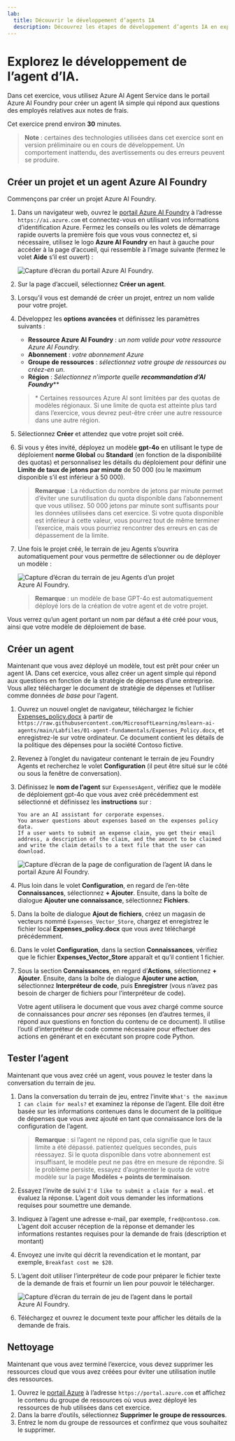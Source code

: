 ```yaml
---
lab:
  title: Découvrir le développement d’agents IA
  description: Découvrez les étapes de développement d’agents IA en explorant Azure AI Agent Service dans le portail Azure AI Foundry.
---
```


# Explorez le développement de l’agent d’IA.

Dans cet exercice, vous utilisez Azure AI Agent Service dans le portail Azure AI Foundry pour créer un agent IA simple qui répond aux questions des employés relatives aux notes de frais.

Cet exercice prend environ **30** minutes.

> **Note** : certaines des technologies utilisées dans cet exercice sont en version préliminaire ou en cours de développement. Un comportement inattendu, des avertissements ou des erreurs peuvent se produire.

## Créer un projet et un agent Azure AI Foundry

Commençons par créer un projet Azure AI Foundry.

1. Dans un navigateur web, ouvrez le [portail Azure AI Foundry](https://ai.azure.com) à l’adresse `https://ai.azure.com` et connectez-vous en utilisant vos informations d’identification Azure. Fermez les conseils ou les volets de démarrage rapide ouverts la première fois que vous vous connectez et, si nécessaire, utilisez le logo **Azure AI Foundry** en haut à gauche pour accéder à la page d’accueil, qui ressemble à l’image suivante (fermez le volet **Aide** s’il est ouvert) :

    ![Capture d’écran du portail Azure AI Foundry.](./Media/ai-foundry-home.png)

1. Sur la page d’accueil, sélectionnez **Créer un agent**.
1. Lorsqu’il vous est demandé de créer un projet, entrez un nom valide pour votre projet.
1. Développez les **options avancées** et définissez les paramètres suivants :
    - **Ressource Azure AI Foundry** : *un nom valide pour votre ressource Azure AI Foundry.*
    - **Abonnement** : *votre abonnement Azure*
    - **Groupe de ressources** : *sélectionnez votre groupe de ressources ou créez-en un*.
    - **Région** : *Sélectionnez n’importe quelle **recommandation d’AI Foundry***\**

    > \* Certaines ressources Azure AI sont limitées par des quotas de modèles régionaux. Si une limite de quota est atteinte plus tard dans l’exercice, vous devrez peut-être créer une autre ressource dans une autre région.

1. Sélectionnez **Créer** et attendez que votre projet soit créé.
1. Si vous y êtes invité, déployez un modèle **gpt-4o** en utilisant le type de déploiement **norme Global** ou **Standard** (en fonction de la disponibilité des quotas) et personnalisez les détails du déploiement pour définir une **Limite de taux de jetons par minute** de 50 000 (ou le maximum disponible s’il est inférieur à 50 000).

    > **Remarque** : La réduction du nombre de jetons par minute permet d’éviter une surutilisation du quota disponible dans l’abonnement que vous utilisez. 50 000 jetons par minute sont suffisants pour les données utilisées dans cet exercice. Si votre quota disponible est inférieur à cette valeur, vous pourrez tout de même terminer l’exercice, mais vous pourriez rencontrer des erreurs en cas de dépassement de la limite.

1. Une fois le projet créé, le terrain de jeu Agents s’ouvrira automatiquement pour vous permettre de sélectionner ou de déployer un modèle :

    ![Capture d’écran du terrain de jeu Agents d’un projet Azure AI Foundry.](./Media/ai-foundry-agents-playground.png)

    >**Remarque** : un modèle de base GPT-4o est automatiquement déployé lors de la création de votre agent et de votre projet.

Vous verrez qu’un agent portant un nom par défaut a été créé pour vous, ainsi que votre modèle de déploiement de base.

## Créer un agent

Maintenant que vous avez déployé un modèle, tout est prêt pour créer un agent IA. Dans cet exercice, vous allez créer un agent simple qui répond aux questions en fonction de la stratégie de dépenses d’une entreprise. Vous allez télécharger le document de stratégie de dépenses et l’utiliser comme données *de base* pour l’agent.

1. Ouvrez un nouvel onglet de navigateur, téléchargez le fichier [Expenses_policy.docx](https://raw.githubusercontent.com/MicrosoftLearning/mslearn-ai-agents/main/Labfiles/01-agent-fundamentals/Expenses_Policy.docx) à partir de `https://raw.githubusercontent.com/MicrosoftLearning/mslearn-ai-agents/main/Labfiles/01-agent-fundamentals/Expenses_Policy.docx`, et enregistrez-le sur votre ordinateur. Ce document contient les détails de la politique des dépenses pour la société Contoso fictive.
1. Revenez à l’onglet du navigateur contenant le terrain de jeu Foundry Agents et recherchez le volet **Configuration** (il peut être situé sur le côté ou sous la fenêtre de conversation).
1. Définissez le **nom de l’agent** sur `ExpensesAgent`, vérifiez que le modèle de déploiement gpt-4o que vous avez créé précédemment est sélectionné et définissez les **instructions** sur :

    ```prompt
   You are an AI assistant for corporate expenses.
   You answer questions about expenses based on the expenses policy data.
   If a user wants to submit an expense claim, you get their email address, a description of the claim, and the amount to be claimed and write the claim details to a text file that the user can download.
    ```

    ![Capture d’écran de la page de configuration de l’agent IA dans le portail Azure AI Foundry.](./Media/ai-agent-setup.png)

1. Plus loin dans le volet **Configuration**, en regard de l’en-tête **Connaissances**, sélectionnez **+ Ajouter**. Ensuite, dans la boîte de dialogue **Ajouter une connaissance**, sélectionnez **Fichiers**.
1. Dans la boîte de dialogue **Ajout de fichiers**, créez un magasin de vecteurs nommé `Expenses_Vector_Store`, chargez et enregistrez le fichier local **Expenses_policy.docx** que vous avez téléchargé précédemment.
1. Dans le volet **Configuration**, dans la section **Connaissances**, vérifiez que le fichier **Expenses_Vector_Store** apparaît et qu’il contient 1 fichier.
1. Sous la section **Connaissances**, en regard d’**Actions**, sélectionnez **+ Ajouter**. Ensuite, dans la boîte de dialogue **Ajouter une action**, sélectionnez **Interpréteur de code**, puis **Enregistrer** (vous n’avez pas besoin de charger de fichiers pour l’interpréteur de code).

    Votre agent utilisera le document que vous avez chargé comme source de connaissances pour *ancrer* ses réponses (en d’autres termes, il répond aux questions en fonction du contenu de ce document). Il utilise l’outil d’interpréteur de code comme nécessaire pour effectuer des actions en générant et en exécutant son propre code Python.

## Tester l’agent

Maintenant que vous avez créé un agent, vous pouvez le tester dans la conversation du terrain de jeu.

1. Dans la conversation du terrain de jeu, entrez l’invite `What's the maximum I can claim for meals?` et examinez la réponse de l’agent. Elle doit être basée sur les informations contenues dans le document de la politique de dépenses que vous avez ajouté en tant que connaissance lors de la configuration de l’agent.

    > **Remarque** : si l’agent ne répond pas, cela signifie que le taux limite a été dépassé. patientez quelques secondes, puis réessayez. Si le quota disponible dans votre abonnement est insuffisant, le modèle peut ne pas être en mesure de répondre. Si le problème persiste, essayez d’augmenter le quota de votre modèle sur la page **Modèles + points de terminaison**.

1. Essayez l’invite de suivi `I'd like to submit a claim for a meal.` et évaluez la réponse. L’agent doit vous demander les informations requises pour soumettre une demande.
1. Indiquez à l’agent une adresse e-mail, par exemple, `fred@contoso.com`. L’agent doit accuser réception de la réponse et demander les informations restantes requises pour la demande de frais (description et montant)
1. Envoyez une invite qui décrit la revendication et le montant, par exemple, `Breakfast cost me $20`.
1. L’agent doit utiliser l’interpréteur de code pour préparer le fichier texte de la demande de frais et fournir un lien pour pouvoir le télécharger.

    ![Capture d’écran du terrain de jeu de l’agent dans le portail Azure AI Foundry.](./Media/ai-agent-playground.png)

1. Téléchargez et ouvrez le document texte pour afficher les détails de la demande de frais.

## Nettoyage

Maintenant que vous avez terminé l’exercice, vous devez supprimer les ressources cloud que vous avez créées pour éviter une utilisation inutile des ressources.

1. Ouvrez le [portail Azure](https://portal.azure.com) à l’adresse `https://portal.azure.com` et affichez le contenu du groupe de ressources où vous avez déployé les ressources de hub utilisées dans cet exercice.
1. Dans la barre d’outils, sélectionnez **Supprimer le groupe de ressources**.
1. Entrez le nom du groupe de ressources et confirmez que vous souhaitez le supprimer.

